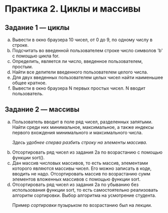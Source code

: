 
# Практика 2. Циклы и массивы

## Задание 1 — циклы

<ol type=a>
<li>Вывести в окно браузера 10 чисел, от 0 до 9, по одному числу в строке.
<li>Подсчитать во введенной пользователем строке число символов 'b' с помощью цикла for.
<li>Определить, является ли число, введенное пользователем, простым.
<li>Найти все делители введенного пользователем целого числа.
<li>Для двух введенных пользователем целых чисел найти наименьшее общее кратное.
<li>Вывести в окно браузера N первых простых чисел. N вводит пользователь.
</ol>

## Задание 2 — массивы

<ol type=a>
<li>Пользователь вводит в поле ряд чисел, разделенных запятыми. Найти среди них минимальное, максимальное, а также индексы первого вхождения минимального и максимального числа.

  _Здесь удобнее сперва разбить строку на элементы массива._

<li>Отсортировать ряд чисел из задания 2a по возрастанию с помощью функции sort().
<li>Дан массив числовых массивов, то есть массив, элементами которого являются массивы чисел. Его можно записать в коде, вводить не надо. Отсортировать массив  по возрастанию сумм элементов вложенных массивов с помощью функции sort.
<li>Отсортировать ряд чисел из задания 2a по убыванию без использования функции sort, то есть самостоятельно реализовать алгоритм сортировки. Выбор алгоритма на усмотрение студента.

  Пример _сортировки_ пузырьком по возрастанию был на лекции.
</ol>